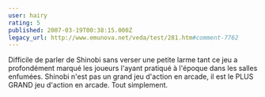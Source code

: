 ```yaml
---
user: hairy
rating: 5
published: 2007-03-19T00:38:15.000Z
legacy_url: http://www.emunova.net/veda/test/281.htm#comment-7762
---
```

Difficile de parler de Shinobi sans verser une petite larme tant ce jeu a profondément marqué les joueurs l'ayant pratiqué à l'époque dans les salles enfumées.
Shinobi n'est pas un grand jeu d'action en arcade, il est le PLUS GRAND jeu d'action en arcade.
Tout simplement.